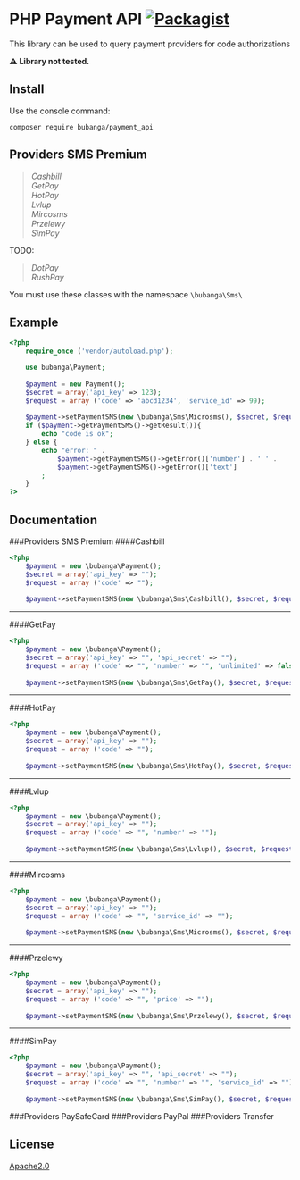 

# PHP Payment API [![Packagist](https://img.shields.io/packagist/dt/bubanga/payment_api.svg)](https://packagist.org/packages/xpaw/php-minecraft-query)

This library can be used to query payment providers for code authorizations

**:warning: Library not tested.**

## Install

Use the console command:

```text
composer require bubanga/payment_api
```

## Providers SMS Premium

> *Cashbill*<br>
> *GetPay*<br>
> *HotPay*<br>
> *Lvlup*<br>
> *Mircosms*<br>
> *Przelewy*<br>
> *SimPay*

TODO:

> *DotPay*<br>
> *RushPay*

You must use these classes with the namespace `\bubanga\Sms\`

## Example
```php
<?php
    require_once ('vendor/autoload.php');

    use bubanga\Payment;
	
    $payment = new Payment();
    $secret = array('api_key' => 123);
    $request = array ('code' => 'abcd1234', 'service_id' => 99);
	
    $payment->setPaymentSMS(new \bubanga\Sms\Microsms(), $secret, $request);
    if ($payment->getPaymentSMS()->getResult()){
        echo "code is ok";
    } else {
        echo "error: " . 
            $payment->getPaymentSMS()->getError()['number'] . ' ' . 
            $payment->getPaymentSMS()->getError()['text']
        ;
    }
?>
```

## Documentation
###Providers SMS Premium
####Cashbill
```php
<?php
    $payment = new \bubanga\Payment();
    $secret = array('api_key' => "");
    $request = array ('code' => "");
	
    $payment->setPaymentSMS(new \bubanga\Sms\Cashbill(), $secret, $request);
```
---
####GetPay
```php
<?php
    $payment = new \bubanga\Payment();
    $secret = array('api_key' => "", 'api_secret' => "");
    $request = array ('code' => "", 'number' => "", 'unlimited' => false);
	
    $payment->setPaymentSMS(new \bubanga\Sms\GetPay(), $secret, $request);
```
---
####HotPay
```php
<?php
    $payment = new \bubanga\Payment();
    $secret = array('api_key' => "");
    $request = array ('code' => "");
	
    $payment->setPaymentSMS(new \bubanga\Sms\HotPay(), $secret, $request);
```
---
####Lvlup
```php
<?php
    $payment = new \bubanga\Payment();
    $secret = array('api_key' => "");
    $request = array ('code' => "", 'number' => "");
	
    $payment->setPaymentSMS(new \bubanga\Sms\Lvlup(), $secret, $request);
```
---
####Mircosms
```php
<?php
    $payment = new \bubanga\Payment();
    $secret = array('api_key' => "");
    $request = array ('code' => "", 'service_id' => "");
	
    $payment->setPaymentSMS(new \bubanga\Sms\Microsms(), $secret, $request);
```
---
####Przelewy
```php
<?php
    $payment = new \bubanga\Payment();
    $secret = array('api_key' => "");
    $request = array ('code' => "", 'price' => "");
	
    $payment->setPaymentSMS(new \bubanga\Sms\Przelewy(), $secret, $request);
```
---
####SimPay
```php
<?php
    $payment = new \bubanga\Payment();
    $secret = array('api_key' => "", 'api_secret' => "");
    $request = array ('code' => "", 'number' => "", 'service_id' => "");
	
    $payment->setPaymentSMS(new \bubanga\Sms\SimPay(), $secret, $request);
```
###Providers PaySafeCard
###Providers PayPal
###Providers Transfer
## License
[Apache2.0](LICENSE)